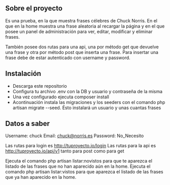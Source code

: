 
## Sobre el proyecto

Es una prueba, en la que muestra frases célebres de Chuck Norris. En el que en la home muestra una frase aleatoria al recargar la página y en el que posee un panel de administración para ver, editar, modificar y eliminar frases.

También posee dos rutas para una api, una por método get que devuelve una frase y otra por método post que inserta una frase. Para insertar una frase debe de estar autenticado con username y password.

## Instalación

- Descarga este repositorio
- Configura tu archivo .env con la DB y usuario y contraseña de la misma
- Una vez configurado ejecuta composer install
- Acontinuación instala las migraciones y los seeders con el comando php artisan migrate --seed. Ésto instalará un usuario y unas cuantas frases


## Datos a saber

Username: chuck
Email: chuck@norris.es
Password: No_Necesito

Las rutas para login es http://tuproyecto.io/login 
Las rutas para la api es http://tuproyecto.io/api/v1 tanto para post como para get

Ejecuta el comando php artisan listar:novistos para que te aparezca el listado de las frases que no han aparecido aún en la home.
Ejecuta el comando php artisan listar:vistos para que aparezca el listado de las frases que ya han aparecido en la home.
